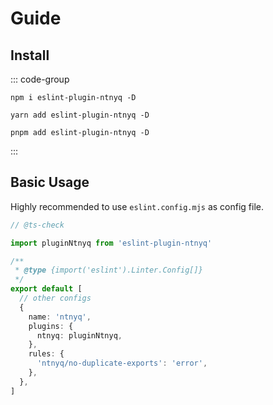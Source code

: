 # Guide

## Install

::: code-group

```shell [npm]
npm i eslint-plugin-ntnyq -D
```

```shell [yarn]
yarn add eslint-plugin-ntnyq -D
```

```shell [pnpm]
pnpm add eslint-plugin-ntnyq -D
```

:::

## Basic Usage

Highly recommended to use `eslint.config.mjs` as config file.

```ts [eslint.config.mjs] twoslash
// @ts-check

import pluginNtnyq from 'eslint-plugin-ntnyq'

/**
 * @type {import('eslint').Linter.Config[]}
 */
export default [
  // other configs
  {
    name: 'ntnyq',
    plugins: {
      ntnyq: pluginNtnyq,
    },
    rules: {
      'ntnyq/no-duplicate-exports': 'error',
    },
  },
]
```
